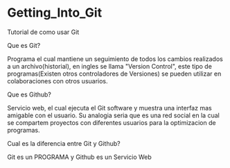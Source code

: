 # Getting_Into_Git
 Tutorial de como usar Git
 
 Que es Git?
 
  Programa el cual mantiene un seguimiento de todos los cambios realizados a un archivo(historial), en ingles se llama "Version Control", este tipo de programas(Existen otros controladores de Versiones) se pueden utilizar en colaboraciones con otros usuarios.
 
 Que es Github?
 
  Servicio web, el cual ejecuta el Git software y muestra una interfaz mas amigable con el usuario. Su analogia seria que es una red social en la cual se compartem proyectos con diferentes usuarios para la optimizacion de programas.
 
 Cual es la diferencia entre Git y Github?
 
  Git es un PROGRAMA y Github es un Servicio Web
